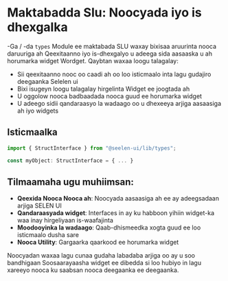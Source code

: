 # **Maktabadda Slu: Noocyada iyo is dhexgalka**

-Ga / -da `types` Module ee maktabada SLU waxay bixisaa aruurinta nooca
daruuriga ah Qeexitaanno iyo is-dhexgalyo u adeega sida aasaaska u ah horumarka
widget Wordget. Qaybtan waxaa loogu talagalay:

- Sii qeexitaanno nooc oo caadi ah oo loo isticmaalo inta lagu gudajiro
  deegaanka Selelen ui
- Bixi isugeyn loogu talagalay hirgelinta Widget ee joogtada ah
- U oggolow nooca badbaadada nooca guud ee horumarka widget
- U adeego sidii qandaraasyo la wadaago oo u dhexeeya arjiga aasaasiga ah iyo
  widgets

## **Isticmaalka**

```ts
import { StructInterface } from "@seelen-ui/lib/types";

const myObject: StructInterface = { ... }
```

## **Tilmaamaha ugu muhiimsan:**

- **Qeexida Nooca Nooca ah**: Noocyada aasaasiga ah ee ay adeegsadaan arjiga
  SELEN UI
- **Qandaraasyada widget**: Interfaces in ay ku habboon yihiin widget-ka waa
  inay hirgeliyaan is-waafajinta
- **Moodooyinka la wadaago**: Qaab-dhismeedka xogta guud ee loo isticmaalo dusha
  sare
- **Nooca Utility**: Gargaarka qaarkood ee horumarka widget

Noocyadan waxaa lagu cunaa gudaha labadaba arjiga oo ay u soo bandhigaan
Soosaarayaasha widget ee dibedda si loo hubiyo in lagu xareeyo nooca ku saabsan
nooca deegaanka ee deegaanka.
